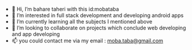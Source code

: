 - 👋 Hi, I’m bahare taheri with this id:mobataba
- 👀 I’m interested in full stack development and developing android apps
- 🌱 I’m currently learning all the subjects I mentioned above 
- 💞️ I’m looking to collaborate on projects which conclude web developing and app developing
- 📫 you could contact me via my email : moba.taba@gmail.com

<!---
mobataba/mobataba is a ✨ special ✨ repository because its `README.md` (this file) appears on your GitHub profile.
You can click the Preview link to take a look at your changes.
--->
